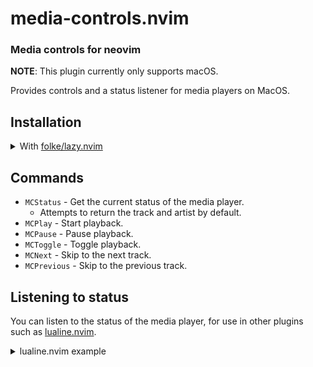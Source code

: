 # media-controls.nvim

### Media controls for neovim

**NOTE**: This plugin currently only supports macOS.

Provides controls and a status listener for media players on MacOS.

## Installation

<details>
    <summary>With <a href="https://github.com/folke/lazy.nvim">folke/lazy.nvim</a></summary>
    <code>{ 'vilos92/media-controls.nvim' }</code>
</details>

## Commands

- `MCStatus` - Get the current status of the media player.
  - Attempts to return the track and artist by default.
- `MCPlay` - Start playback.
- `MCPause` - Pause playback.
- `MCToggle` - Toggle playback.
- `MCNext` - Skip to the next track.
- `MCPrevious` - Skip to the previous track.

## Listening to status

You can listen to the status of the media player, for use in other plugins such as [lualine.nvim](https://github.com/nvim-lualine/lualine.nvim).

<details>
    <summary>lualine.nvim example</summary>

    ```lua
    local media_controls = require("media-controls")
    media_controls.status_poll()

    require("lualine").setup({
      options = { theme = "auto" },
      sections = {
        lualine_a = { "mode" },
        lualine_b = { "branch", "diff", "diagnostics" },
        lualine_c = {
          media_controls.status_listen,
        },
        lualine_x = {
          "filename",
          "encoding",
          "fileformat",
          "filetype",
        },
        lualine_y = { "progress" },
        lualine_z = { "location" },
      },

      inactive_sections = {
        lualine_a = {},
        lualine_b = {},
        lualine_c = {
          media_controls.listen,
        },
        lualine_x = { "filename", "location" },
        lualine_y = {},
        lualine_z = {},
      },
    })
    ```
</details>
